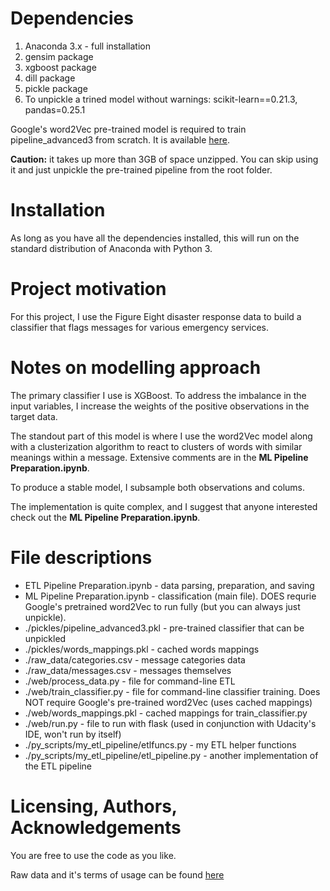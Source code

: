 # Dependencies
1. Anaconda 3.x - full installation
2. gensim package
3. xgboost package
4. dill package
5. pickle package
6. To unpickle a trined model without warnings: scikit-learn==0.21.3, pandas=0.25.1

Google's word2Vec pre-trained model is required to train pipeline_advanced3 from scratch.
It is available [here](https://drive.google.com/file/d/0B7XkCwpI5KDYNlNUTTlSS21pQmM/edit?usp=sharing).

**Caution:** it takes up more than 3GB of space unzipped. You can skip using it and 
just unpickle the pre-trained pipeline from the root folder.
# Installation
As long as you have all the dependencies installed, this will run on the standard 
distribution of Anaconda with Python 3.
# Project motivation
For this project, I use the Figure Eight disaster response data to build a classifier
that flags messages for various emergency services.
# Notes on modelling approach
The primary classifier I use is XGBoost. To address the imbalance in the input variables, 
I increase the weights of the positive observations in the target data.

The standout part of this model is where I use the word2Vec model along with a clusterization
algorithm to react to clusters of words with similar meanings within a message. Extensive
comments are in the __ML Pipeline Preparation.ipynb__.

To produce a stable model, I subsample both observations and colums.

The implementation is quite complex, and I suggest that anyone interested check out 
the __ML Pipeline Preparation.ipynb__.
# File descriptions
* ETL Pipeline Preparation.ipynb - data parsing, preparation, and saving
* ML Pipeline Preparation.ipynb - classification (main file). DOES requrie Google's
                                pretrained word2Vec to run fully (but you can always
                                just unpickle).
* ./pickles/pipeline_advanced3.pkl - pre-trained classifier that can be unpickled
* ./pickles/words_mappings.pkl - cached words mappings
* ./raw_data/categories.csv - message categories data
* ./raw_data/messages.csv - messages themselves
* ./web/process_data.py - file for command-line ETL
* ./web/train_classifier.py - file for command-line classifier training. Does NOT
require Google's pre-trained word2Vec (uses cached mappings)
* ./web/words_mappings.pkl - cached mappings for train_classifier.py
* ./web/run.py - file to run with flask (used in conjunction with Udacity's IDE,
won't run by itself)
* ./py_scripts/my_etl_pipeline/etlfuncs.py - my ETL helper functions
* ./py_scripts/my_etl_pipeline/etl_pipeline.py - another implementation of the
ETL pipeline

# Licensing, Authors, Acknowledgements
You are free to use the code as you like. 

Raw data and it's terms of usage can be found [here](https://www.figure-eight.com/dataset/combined-disaster-response-data/)
